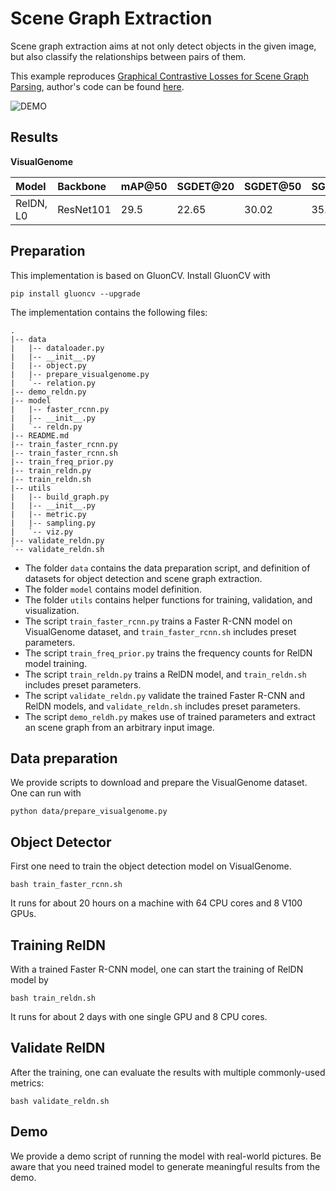 # Scene Graph Extraction

Scene graph extraction aims at not only detect objects in the given image, but also classify the relationships between pairs of them.

This example reproduces [Graphical Contrastive Losses for Scene Graph Parsing](https://arxiv.org/abs/1903.02728), author's code can be found [here](https://github.com/NVIDIA/ContrastiveLosses4VRD).

![DEMO](https://raw.githubusercontent.com/dmlc/web-data/master/dgl/examples/mxnet/scenegraph/old-couple-pred.png)

## Results

**VisualGenome**

| Model     | Backbone  | mAP@50   | SGDET@20 | SGDET@50 | SGDET@100 | PHRCLS@20 | PHRCLS@50 |PHRCLS@100 | PREDCLS@20 | PREDCLS@50 | PREDCLS@100 |
| :---      | :---      | :---     | :---     | :---     | :---      | :---      | :---      | :---      | :---       | :---       | :---        |
| RelDN, L0 | ResNet101 | 29.5     | 22.65    | 30.02    | 35.04     | 32.84     | 35.60     | 36.26     | 60.58      | 65.53      | 66.51       |

## Preparation

This implementation is based on GluonCV. Install GluonCV with 

```
pip install gluoncv --upgrade
```

The implementation contains the following files:

```
.
|-- data
|   |-- dataloader.py
|   |-- __init__.py
|   |-- object.py
|   |-- prepare_visualgenome.py
|   `-- relation.py
|-- demo_reldn.py
|-- model
|   |-- faster_rcnn.py
|   |-- __init__.py
|   `-- reldn.py
|-- README.md
|-- train_faster_rcnn.py
|-- train_faster_rcnn.sh
|-- train_freq_prior.py
|-- train_reldn.py
|-- train_reldn.sh
|-- utils
|   |-- build_graph.py
|   |-- __init__.py
|   |-- metric.py
|   |-- sampling.py
|   `-- viz.py
|-- validate_reldn.py
`-- validate_reldn.sh
```

- The folder `data` contains the data preparation script, and definition of datasets for object detection and scene graph extraction.
- The folder `model` contains model definition.
- The folder `utils` contains helper functions for training, validation, and visualization.
- The script `train_faster_rcnn.py` trains a Faster R-CNN model on VisualGenome dataset, and `train_faster_rcnn.sh` includes preset parameters.
- The script `train_freq_prior.py` trains the frequency counts for RelDN model training.
- The script `train_reldn.py` trains a RelDN model, and `train_reldn.sh` includes preset parameters.
- The script `validate_reldn.py` validate the trained Faster R-CNN and RelDN models, and `validate_reldn.sh` includes preset parameters.
- The script `demo_reldh.py` makes use of trained parameters and extract an scene graph from an arbitrary input image.

## Data preparation

We provide scripts to download and prepare the VisualGenome dataset. One can run with

```
python data/prepare_visualgenome.py
```

## Object Detector

First one need to train the object detection model on VisualGenome.

```
bash train_faster_rcnn.sh
```

It runs for about 20 hours on a machine with 64 CPU cores and 8 V100 GPUs.

## Training RelDN

With a trained Faster R-CNN model, one can start the training of RelDN model by

```
bash train_reldn.sh
```

It runs for about 2 days with one single GPU and 8 CPU cores.

## Validate RelDN

After the training, one can evaluate the results with multiple commonly-used metrics:

```
bash validate_reldn.sh
```

## Demo

We provide a demo script of running the model with real-world pictures. Be aware that you need trained model to generate meaningful results from the demo.
